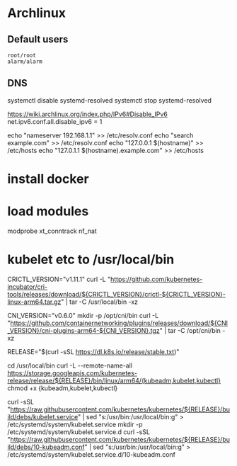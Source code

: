 # Archlinux

## Default users

```
root/root
alarm/alarm
```

## DNS

systemctl disable systemd-resolved
systemctl stop systemd-resolved

https://wiki.archlinux.org/index.php/IPv6#Disable_IPv6
net.ipv6.conf.all.disable_ipv6 = 1


echo "nameserver 192.168.1.1" >> /etc/resolv.conf
echo "search example.com" >> /etc/resolv.conf
echo "127.0.0.1 $(hostname)" >> /etc/hosts
echo "127.0.1.1 $(hostname).example.com" >> /etc/hosts

# install docker

# load modules

modprobe xt_conntrack nf_nat

# kubelet etc to /usr/local/bin

CRICTL_VERSION="v1.11.1"
curl -L "https://github.com/kubernetes-incubator/cri-tools/releases/download/${CRICTL_VERSION}/crictl-${CRICTL_VERSION}-linux-arm64.tar.gz" | tar -C /usr/local/bin -xz

CNI_VERSION="v0.6.0"
mkdir -p /opt/cni/bin
curl -L "https://github.com/containernetworking/plugins/releases/download/${CNI_VERSION}/cni-plugins-arm64-${CNI_VERSION}.tgz" | tar -C /opt/cni/bin -xz

RELEASE="$(curl -sSL https://dl.k8s.io/release/stable.txt)"

cd /usr/local/bin
curl -L --remote-name-all https://storage.googleapis.com/kubernetes-release/release/${RELEASE}/bin/linux/arm64/{kubeadm,kubelet,kubectl}
chmod +x {kubeadm,kubelet,kubectl}

curl -sSL "https://raw.githubusercontent.com/kubernetes/kubernetes/${RELEASE}/build/debs/kubelet.service" | sed "s:/usr/bin:/usr/local/bin:g" > /etc/systemd/system/kubelet.service
mkdir -p /etc/systemd/system/kubelet.service.d
curl -sSL "https://raw.githubusercontent.com/kubernetes/kubernetes/${RELEASE}/build/debs/10-kubeadm.conf" | sed "s:/usr/bin:/usr/local/bin:g" > /etc/systemd/system/kubelet.service.d/10-kubeadm.conf
